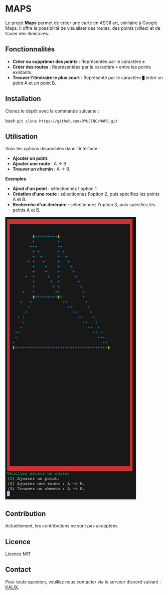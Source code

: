 # MAPS

Le projet **Maps** permet de créer une carte en ASCII art, similaire à Google Maps. Il offre la possibilité de visualiser des routes, des points (villes) et de tracer des itinéraires.

## Fonctionnalités

- **Créer ou supprimer des points** : Représentés par le caractère `#`.
- **Créer des routes** : Représentées par le caractère `+` entre les points existants.
- **Trouver l'itinéraire le plus court** : Représenté par le caractère `█` entre un point A et un point B.

## Installation

Clonez le dépôt avec la commande suivante :

bash
``git clone https://github.com/RYUJINC/MAPS.git``

## Utilisation
Voici les options disponibles dans l'interface :

- **Ajouter un point.**
- **Ajouter une route** : A -> B.
- **Trouver un chemin** : A -> B.

**Exemples**
- **Ajout d'un point** : sélectionnez l'option 1.
- **Création d'une route** : sélectionnez l'option 2, puis spécifiez les points A et B.
- **Recherche d'un itinéraire** : sélectionnez l'option 3, puis spécifiez les points A et B.
  
![Exemple de carte avec les options](image/image.png)

## Contribution
Actuellement, les contributions ne sont pas acceptées.

## Licence
Licence MIT

## Contact
Pour toute question, veuillez nous contacter via le serveur discord suivant : [KALIX](https://discord.gg/Dmh6wHaKvD).
